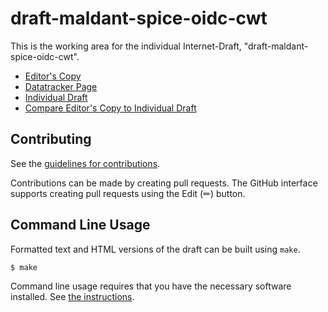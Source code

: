 # draft-maldant-spice-oidc-cwt

This is the working area for the individual Internet-Draft, "draft-maldant-spice-oidc-cwt".

* [Editor's Copy](https://beltram.github.io/rfc-spice-oidc-cwt/#go.draft-maldant-spice-oidc-cwt.html)
* [Datatracker Page](https://datatracker.ietf.org/doc/draft-maldant-spice-oidc-cwt)
* [Individual Draft](https://datatracker.ietf.org/doc/html/draft-maldant-spice-oidc-cwt)
* [Compare Editor's Copy to Individual Draft](https://beltram.github.io/rfc-spice-oidc-cwt/#go.draft-maldant-spice-oidc-cwt.diff)


## Contributing

See the
[guidelines for contributions](https://github.com/beltram/rfc-spice-oidc-cwt/blob/main/CONTRIBUTING.md).

Contributions can be made by creating pull requests.
The GitHub interface supports creating pull requests using the Edit (✏) button.


## Command Line Usage

Formatted text and HTML versions of the draft can be built using `make`.

```sh
$ make
```

Command line usage requires that you have the necessary software installed.  See
[the instructions](https://github.com/martinthomson/i-d-template/blob/main/doc/SETUP.md).

